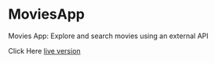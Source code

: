 # MoviesApp
Movies App: Explore and search movies using an external API

Click Here [live version](https://Abdelhakk-khm.github.io/MoviesApp/)

